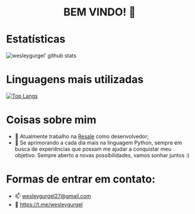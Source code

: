 <h1 align="center">BEM VINDO! 👋</h1>

# Estatísticas

![wesleygurgel' github stats](https://github-readme-stats.vercel.app/api?username=wesleygurgel&count_private=true&show_icons=true&theme=tokyonight&locale=pt-br&include_all_commits=true)

# Linguagens mais utilizadas

[![Top Langs](https://github-readme-stats.vercel.app/api/top-langs/?username=wesleygurgel&exclude_repo=ITP,infopolitizado&theme=tokyonight&locale=pt-br)](https://github.com/wesleygurgel/)

# Coisas sobre mim

- 🔭 Atualmente trabalho na [Resale](https://resale.com.br/) como desenvolvedor;
- 🌱 Se aprimorando a cada dia mais na linguagem Python, sempre em busca de experiências que possam me ajudar a conquistar meu objetivo. Sempre aberto a novas possibilidades, vamos sonhar juntos :)

# Formas de entrar em contato:
- 📫 wesleygurgel27@gmail.com
- 💬 https://t.me/wesleygurgel

